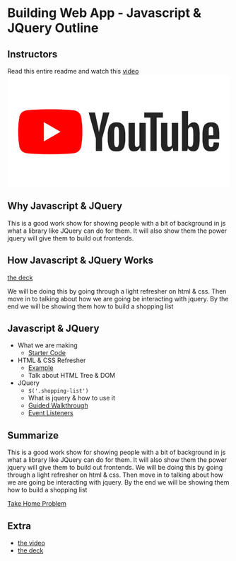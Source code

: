 [yt-video-url]: NOTHING
[yt-video-image]: https://github.com/IvyRueb/Thinkful-Workshops/blob/master/assets/YouTube.png
[slideshow-url]: https://docs.google.com/presentation/d/1U4CvQ_GFYvOuYWpuTFJR5V340CnmP5m-UMHMvipcGuM/edit#slide=id.g3b3eb23adc_0_1023
[take-home-problem]: https://codepen.io/notusedthistime
[start-code]: http://bit.ly/tf-shopping-list
[solution-code]: http://bit.ly/tf-shopping-cart-solution
# Building Web App - Javascript & JQuery Outline

## Instructors

Read this entire readme and watch this [video][yt-video-url]
[![outline video][yt-video-image]][yt-video-url]


## Why Javascript & JQuery

This is a good work show for showing people with a bit of background in js what a library like JQuery can do for them. It will also show them the power jquery will give them to build out frontends.

## How Javascript & JQuery Works

[the deck][slideshow-url]

We will be doing this by going through a light refresher on html & css. Then move in to talking about how we are going be interacting with jquery. By the end we will be showing them how to build a shopping list

## Javascript & JQuery

* What we are making
  * [Starter Code][start-code]
* HTML & CSS Refresher
  * [Example](https://codepen.io/Iyvonne/pen/mqBWGj)
  * Talk about HTML Tree & DOM
* JQuery
  * `$('.shopping-list')`
  * What is jquery & how to use it
  * [Guided Walkthrough](https://codepen.io/Iyvonne/pen/xzerer?editors=1111)
  * [Event Listeners](https://codepen.io/Iyvonne/pen/vWRaLj?editors=1111)



## Summarize

This is a good work show for showing people with a bit of background in js what a library like JQuery can do for them. It will also show them the power jquery will give them to build out frontends. We will be doing this by going through a light refresher on html & css. Then move in to talking about how we are going be interacting with jquery. By the end we will be showing them how to build a shopping list

[Take Home Problem][take-home-problem]


## Extra

* [the video][yt-video-url]
* [the deck][slideshow-url]
